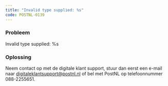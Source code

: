 ```yaml
---
title: "Invalid type supplied: %s"
code: POSTNL-0139
---
```

### Probleem

Invalid type supplied: %s

### Oplossing

Neem contact op met de digitale klant support, stuur dan eerst een e-mail naar [digitaleklantsupport@postnl.nl](mailto:digitaleklantsupport@postnl.nl) of bel met PostNL op telefoonnummer 088-2255651.
